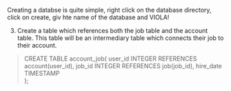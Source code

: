 Creating a databse is quite simple, right click on the database directory, click on create, giv hte name of the database and VIOLA!

3. Create a table which references both the job table and the account table. This table will be an intermediary table which connects their job to their account. 

>CREATE TABLE account_job(
	user_id INTEGER REFERENCES account(user_id),
	job_id INTEGER REFERENCES job(job_id),
	hire_date TIMESTAMP 	
);
